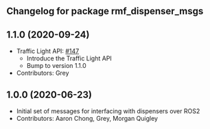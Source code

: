 ## Changelog for package rmf_dispenser_msgs

1.1.0 (2020-09-24)
------------------
* Traffic Light API: [#147](https://github.com/osrf/rmf_core/issues/147)
  * Introduce the Traffic Light API
  * Bump to version 1.1.0
* Contributors: Grey

1.0.0 (2020-06-23)
------------------
* Initial set of messages for interfacing with dispensers over ROS2
* Contributors: Aaron Chong, Grey, Morgan Quigley
